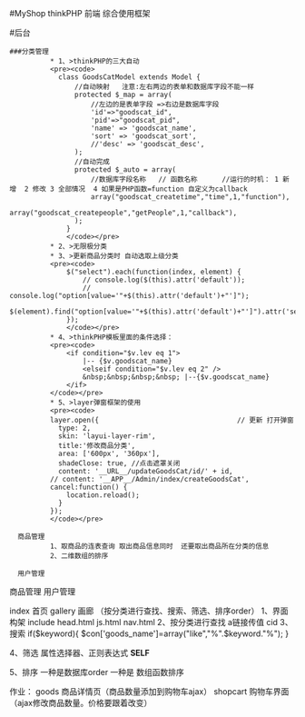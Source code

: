 #MyShop thinkPHP 前端 综合使用框架

#后台

    ###分类管理
              * 1、>thinkPHP的三大自动
              <pre><code>
                class GoodsCatModel extends Model {
                    //自动映射   注意:左右两边的表单和数据库字段不能一样
                    protected $_map = array(
                        //左边的是表单字段 =>右边是数据库字段
                        'id'=>"goodscat_id",
                        'pid'=>"goodscat_pid",
                        'name' => 'goodscat_name',
                        'sort' => 'goodscat_sort',
                        //'desc' => 'goodscat_desc',
                    );
                    //自动完成
                    protected $_auto = array(
                        //数据库字段名称   // 函数名称      //运行的时机： 1 新增  2 修改 3 全部情况  4 如果是PHP函数=function 自定义为callback
                        array("goodscat_createtime","time",1,"function"),
                        array("goodscat_createpeople","getPeople",1,"callback"),
                    );
                  }
                  </code></pre>
              * 2、>无限极分类
              * 3、>更新商品分类时 自动选取上级分类
              <pre><code>
                  $("select").each(function(index, element) {
                      // console.log($(this).attr('default'));
                      // console.log("option[value='"+$(this).attr('default')+"']");
                      $(element).find("option[value='"+$(this).attr('default')+"']").attr('selected','selected');
                  });
                  </code></pre>
              * 4、>thinkPHP模板里面的条件选择：
              <pre><code>
                  <if condition="$v.lev eq 1">
                      |-- {$v.goodscat_name}
                      <elseif condition="$v.lev eq 2" />
                      &nbsp;&nbsp;&nbsp;&nbsp; |--{$v.goodscat_name}
                  </if>
              </code></pre>
              * 5、>layer弹窗框架的使用
              <pre><code>
              layer.open({                                  // 更新 打开弹窗
                type: 2,
                skin: 'layui-layer-rim',
                title:'修改商品分类',
                area: ['600px', '360px'],
                shadeClose: true, //点击遮罩关闭
                content: '__URL__/updateGoodsCat/id/' + id,
              // content: '__APP__/Admin/index/createGoodsCat',
              cancel:function() {
                  location.reload();
                }
              });
              </code></pre>

      商品管理
              1、取商品的连表查询 取出商品信息同时  还要取出商品所在分类的信息
              2、二维数组的排序

      用户管理



  商品管理
  用户管理







index 首页
gallery 画廊  （按分类进行查找、搜索、筛选、排序order）
1、界面构架 include head.html js.html nav.html
2、按分类进行查找 a链接传值 cid
3、搜索
   if($keyword){
            $con['goods_name']=array("like","%".$keyword."%");
        }

4、筛选
属性选择器、正则表达式  __SELF__

5、排序
一种是数据库order
一种是 数组函数排序

作业：
goods 商品详情页（商品数量添加到购物车ajax）
shopcart 购物车界面（ajax修改商品数量。价格要跟着改变）

